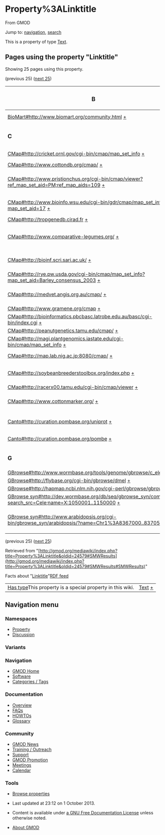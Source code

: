 <div id="mw-page-base" class="noprint">

</div>

<div id="mw-head-base" class="noprint">

</div>

<div id="content" class="mw-body" role="main">

<span id="top"></span>

<div id="mw-js-message" style="display:none;">

</div>



# <span dir="auto">Property%3ALinktitle</span>

<div id="bodyContent">

<div id="siteSub">

From GMOD

</div>

<div id="contentSub">

</div>

<div id="jump-to-nav" class="mw-jump">

Jump to: [navigation](#mw-navigation), [search](#p-search)

</div>

<div id="mw-content-text" class="mw-content-ltr" lang="en" dir="ltr">

This is a property of type
[Text](Special%3ATypes/Text "Special%3ATypes/Text").

  
<span id="SMWResults"></span>

<div id="mw-pages">

## Pages using the property "Linktitle"

Showing 25 pages using this property.

(previous 25) ([next
25](http://gmod.org/mediawiki/index.php?title=Property%3ALinktitle&from=GBrowse+syn#SMWResults#SMWResults "Property%3ALinktitle"))

<table style="width: 100%; ">
<colgroup>
<col style="width: 50%" />
<col style="width: 50%" />
</colgroup>
<thead>
<tr class="header">
<th class="smwpropname"><h3 id="b">B</h3></th>
<th></th>
</tr>
</thead>
<tbody>
<tr class="odd">
<td class="smwpropname"><a
href="BioMart#http:.2F.2Fwww.biomart.org.2Fcommunity.html"
title="BioMart">BioMart#http://www.biomart.org/community.html</a> <span
class="smwbrowse"><a
href="Special%3ABrowse/BioMart-23http%3A-2F-2Fwww.biomart.org-2Fcommunity.html"
title="Special%3ABrowse/BioMart-23http%3A-2F-2Fwww.biomart.org-2Fcommunity.html">+</a></span></td>
<td class="smwprops">BioMart user community  <span class="smwsearch"><a
href="Special%3ASearchByProperty/Linktitle/BioMart-20user-20community"
title="Special%3ASearchByProperty/Linktitle/BioMart-20user-20community">+</a></span></td>
</tr>
<tr class="even">
<td class="smwpropname"><h3 id="c">C</h3></td>
<td></td>
</tr>
<tr class="odd">
<td class="smwpropname"><a
href="CMap.1#http:.2F.2Fcricket.ornl.gov.2Fcgi-bin.2Fcmap.2Fmap_set_info"
title="CMap">CMap#http://cricket.ornl.gov/cgi-bin/cmap/map_set_info</a> <span
class="smwbrowse"><a
href="Special%3ABrowse/CMap-23http%3A-2F-2Fcricket.ornl.gov-2Fcgi-2Dbin-2Fcmap-2Fmap_set_info"
title="Special%3ABrowse/CMap-23http:-2F-2Fcricket.ornl.gov-2Fcgi-2Dbin-2Fcmap-2Fmap set info">+</a></span></td>
<td class="smwprops">Populus at Oak Ridge  <span class="smwsearch"><a
href="Special%3ASearchByProperty/Linktitle/Populus-20at-20Oak-20Ridge"
title="Special%3ASearchByProperty/Linktitle/Populus-20at-20Oak-20Ridge">+</a></span></td>
</tr>
<tr class="even">
<td class="smwpropname"><a
href="CMap.1#http:.2F.2Fwww.cottondb.org.2Fcmap.2F"
title="CMap">CMap#http://www.cottondb.org/cmap/</a> <span
class="smwbrowse"><a
href="Special%3ABrowse/CMap-23http%3A-2F-2Fwww.cottondb.org-2Fcmap-2F"
title="Special%3ABrowse/CMap-23http%3A-2F-2Fwww.cottondb.org-2Fcmap-2F">+</a></span></td>
<td class="smwprops">CottonDB  <span class="smwsearch"><a
href="Special%3ASearchByProperty/Linktitle/CottonDB"
title="Special%3ASearchByProperty/Linktitle/CottonDB">+</a></span></td>
</tr>
<tr class="odd">
<td class="smwpropname"><a
href="CMap.1#http:.2F.2Fwww.pristionchus.org.2Fcgi-bin.2Fcmap.2Fviewer.3Fref_map_set_aid.3DPM.3Bref_map_aids.3D109"
title="CMap">CMap#http://www.pristionchus.org/cgi-bin/cmap/viewer?ref_map_set_aid=PM;ref_map_aids=109</a> <span
class="smwbrowse"><a
href="Special%3ABrowse/CMap-23http%3A-2F-2Fwww.pristionchus.org-2Fcgi-2Dbin-2Fcmap-2Fviewer-3Fref_map_set_aid=PM;ref_map_aids=109"
title="Special%3ABrowse/CMap-23http:-2F-2Fwww.pristionchus.org-2Fcgi-2Dbin-2Fcmap-2Fviewer-3Fref map set aid=PM;ref map aids=109">+</a></span></td>
<td class="smwprops">Pristionchus pacificus Physical Map  <span
class="smwsearch"><a
href="Special%3ASearchByProperty/Linktitle/Pristionchus-20pacificus-20Physical-20Map"
title="Special%3ASearchByProperty/Linktitle/Pristionchus-20pacificus-20Physical-20Map">+</a></span></td>
</tr>
<tr class="even">
<td class="smwpropname"><a
href="CMap.1#http:.2F.2Fwww.bioinfo.wsu.edu.2Fcgi-bin.2Fgdr.2Fcmap.2Fmap_set_info.3Fmap_set_aid.3D17"
title="CMap">CMap#http://www.bioinfo.wsu.edu/cgi-bin/gdr/cmap/map_set_info?map_set_aid=17</a> <span
class="smwbrowse"><a
href="Special%3ABrowse/CMap-23http%3A-2F-2Fwww.bioinfo.wsu.edu-2Fcgi-2Dbin-2Fgdr-2Fcmap-2Fmap_set_info-3Fmap_set_aid=17"
title="Special%3ABrowse/CMap-23http:-2F-2Fwww.bioinfo.wsu.edu-2Fcgi-2Dbin-2Fgdr-2Fcmap-2Fmap set info-3Fmap set aid=17">+</a></span></td>
<td class="smwprops">Genome Database for Rosaceae  <span
class="smwsearch"><a
href="Special%3ASearchByProperty/Linktitle/Genome-20Database-20for-20Rosaceae"
title="Special%3ASearchByProperty/Linktitle/Genome-20Database-20for-20Rosaceae">+</a></span></td>
</tr>
<tr class="odd">
<td class="smwpropname"><a href="CMap.1#http:.2F.2Ftropgenedb.cirad.fr"
title="CMap">CMap#http://tropgenedb.cirad.fr</a> <span
class="smwbrowse"><a
href="Special%3ABrowse/CMap-23http%3A-2F-2Ftropgenedb.cirad.fr"
title="Special%3ABrowse/CMap-23http%3A-2F-2Ftropgenedb.cirad.fr">+</a></span></td>
<td class="smwprops">TropGene  <span class="smwsearch"><a
href="Special%3ASearchByProperty/Linktitle/TropGene"
title="Special%3ASearchByProperty/Linktitle/TropGene">+</a></span></td>
</tr>
<tr class="even">
<td class="smwpropname"><a
href="CMap.1#http:.2F.2Fwww.comparative-legumes.org.2F"
title="CMap">CMap#http://www.comparative-legumes.org/</a> <span
class="smwbrowse"><a
href="Special%3ABrowse/CMap-23http%3A-2F-2Fwww.comparative-2Dlegumes.org-2F"
title="Special%3ABrowse/CMap-23http%3A-2F-2Fwww.comparative-2Dlegumes.org-2F">+</a></span></td>
<td class="smwprops">NCGR's Legume Information System  <span
class="smwsearch"><a
href="Special%3ASearchByProperty/Linktitle/NCGR&#39;s-20Legume-20Information-20System"
title="Special%3ASearchByProperty/Linktitle/NCGR&#39;s-20Legume-20Information-20System">+</a></span></td>
</tr>
<tr class="odd">
<td class="smwpropname"><a
href="CMap.1#http:.2F.2Fbioinf.scri.sari.ac.uk.2F"
title="CMap">CMap#http://bioinf.scri.sari.ac.uk/</a> <span
class="smwbrowse"><a
href="Special%3ABrowse/CMap-23http%3A-2F-2Fbioinf.scri.sari.ac.uk-2F"
title="Special%3ABrowse/CMap-23http%3A-2F-2Fbioinf.scri.sari.ac.uk-2F">+</a></span></td>
<td class="smwprops">SCRI Plant Bioinformatics Group  <span
class="smwsearch"><a
href="Special%3ASearchByProperty/Linktitle/SCRI-20Plant-20Bioinformatics-20Group"
title="Special%3ASearchByProperty/Linktitle/SCRI-20Plant-20Bioinformatics-20Group">+</a></span></td>
</tr>
<tr class="even">
<td class="smwpropname"><a
href="CMap.1#http:.2F.2Frye.pw.usda.gov.2Fcgi-bin.2Fcmap.2Fmap_set_info.3Fmap_set_aid.3DBarley_consensus_2003"
title="CMap">CMap#http://rye.pw.usda.gov/cgi-bin/cmap/map_set_info?map_set_aid=Barley_consensus_2003</a> <span
class="smwbrowse"><a
href="Special%3ABrowse/CMap-23http%3A-2F-2Frye.pw.usda.gov-2Fcgi-2Dbin-2Fcmap-2Fmap_set_info-3Fmap_set_aid=Barley_consensus_2003"
title="Special%3ABrowse/CMap-23http:-2F-2Frye.pw.usda.gov-2Fcgi-2Dbin-2Fcmap-2Fmap set info-3Fmap set aid=Barley consensus 2003">+</a></span></td>
<td class="smwprops">GrainGenes  <span class="smwsearch"><a
href="Special%3ASearchByProperty/Linktitle/GrainGenes"
title="Special%3ASearchByProperty/Linktitle/GrainGenes">+</a></span></td>
</tr>
<tr class="odd">
<td class="smwpropname"><a
href="CMap.1#http:.2F.2Fmedvet.angis.org.au.2Fcmap.2F"
title="CMap">CMap#http://medvet.angis.org.au/cmap/</a> <span
class="smwbrowse"><a
href="Special%3ABrowse/CMap-23http%3A-2F-2Fmedvet.angis.org.au-2Fcmap-2F"
title="Special%3ABrowse/CMap-23http%3A-2F-2Fmedvet.angis.org.au-2Fcmap-2F">+</a></span></td>
<td class="smwprops">Comparitive Location Database  <span
class="smwsearch"><a
href="Special%3ASearchByProperty/Linktitle/Comparitive-20Location-20Database"
title="Special%3ASearchByProperty/Linktitle/Comparitive-20Location-20Database">+</a></span></td>
</tr>
<tr class="even">
<td class="smwpropname"><a
href="CMap.1#http:.2F.2Fwww.gramene.org.2Fcmap"
title="CMap">CMap#http://www.gramene.org/cmap</a> <span
class="smwbrowse"><a
href="Special%3ABrowse/CMap-23http%3A-2F-2Fwww.gramene.org-2Fcmap"
title="Special%3ABrowse/CMap-23http%3A-2F-2Fwww.gramene.org-2Fcmap">+</a></span></td>
<td class="smwprops">Gramene  <span class="smwsearch"><a
href="Special%3ASearchByProperty/Linktitle/Gramene"
title="Special%3ASearchByProperty/Linktitle/Gramene">+</a></span></td>
</tr>
<tr class="odd">
<td class="smwpropname"><a
href="CMap.1#http:.2F.2Fbioinformatics.pbcbasc.latrobe.edu.au.2Fbasc.2Fcgi-bin.2Findex.cgi"
title="CMap">CMap#http://bioinformatics.pbcbasc.latrobe.edu.au/basc/cgi-bin/index.cgi</a> <span
class="smwbrowse"><a
href="Special%3ABrowse/CMap-23http%3A-2F-2Fbioinformatics.pbcbasc.latrobe.edu.au-2Fbasc-2Fcgi-2Dbin-2Findex.cgi"
title="Special%3ABrowse/CMap-23http%3A-2F-2Fbioinformatics.pbcbasc.latrobe.edu.au-2Fbasc-2Fcgi-2Dbin-2Findex.cgi">+</a></span></td>
<td class="smwprops">BASC  <span class="smwsearch"><a
href="Special%3ASearchByProperty/Linktitle/BASC"
title="Special%3ASearchByProperty/Linktitle/BASC">+</a></span></td>
</tr>
<tr class="even">
<td class="smwpropname"><a
href="CMap.1#http:.2F.2Fpeanutgenetics.tamu.edu.2Fcmap.2F"
title="CMap">CMap#http://peanutgenetics.tamu.edu/cmap/</a> <span
class="smwbrowse"><a
href="Special%3ABrowse/CMap-23http%3A-2F-2Fpeanutgenetics.tamu.edu-2Fcmap-2F"
title="Special%3ABrowse/CMap-23http%3A-2F-2Fpeanutgenetics.tamu.edu-2Fcmap-2F">+</a></span></td>
<td class="smwprops">PeanutMap  <span class="smwsearch"><a
href="Special%3ASearchByProperty/Linktitle/PeanutMap"
title="Special%3ASearchByProperty/Linktitle/PeanutMap">+</a></span></td>
</tr>
<tr class="odd">
<td class="smwpropname"><a
href="CMap.1#http:.2F.2Fmagi.plantgenomics.iastate.edu.2Fcgi-bin.2Fcmap.2Fmap_set_info"
title="CMap">CMap#http://magi.plantgenomics.iastate.edu/cgi-bin/cmap/map_set_info</a> <span
class="smwbrowse"><a
href="Special%3ABrowse/CMap-23http%3A-2F-2Fmagi.plantgenomics.iastate.edu-2Fcgi-2Dbin-2Fcmap-2Fmap_set_info"
title="Special%3ABrowse/CMap-23http:-2F-2Fmagi.plantgenomics.iastate.edu-2Fcgi-2Dbin-2Fcmap-2Fmap set info">+</a></span></td>
<td class="smwprops">MAGI  <span class="smwsearch"><a
href="Special%3ASearchByProperty/Linktitle/MAGI"
title="Special%3ASearchByProperty/Linktitle/MAGI">+</a></span></td>
</tr>
<tr class="even">
<td class="smwpropname"><a
href="CMap.1#http:.2F.2Fmap.lab.nig.ac.jp:8080.2Fcmap.2F"
title="CMap">CMap#http://map.lab.nig.ac.jp:8080/cmap/</a> <span
class="smwbrowse"><a
href="Special%3ABrowse/CMap-23http%3A-2F-2Fmap.lab.nig.ac.jp%3A8080-2Fcmap-2F"
title="Special%3ABrowse/CMap-23http%3A-2F-2Fmap.lab.nig.ac.jp%3A8080-2Fcmap-2F">+</a></span></td>
<td class="smwprops">Composite Wheat Map  <span class="smwsearch"><a
href="Special%3ASearchByProperty/Linktitle/Composite-20Wheat-20Map"
title="Special%3ASearchByProperty/Linktitle/Composite-20Wheat-20Map">+</a></span></td>
</tr>
<tr class="odd">
<td class="smwpropname"><a
href="CMap.1#http:.2F.2Fsoybeanbreederstoolbox.org.2Findex.php"
title="CMap">CMap#http://soybeanbreederstoolbox.org/index.php</a> <span
class="smwbrowse"><a
href="Special%3ABrowse/CMap-23http%3A-2F-2Fsoybeanbreederstoolbox.org-2Findex.php"
title="Special%3ABrowse/CMap-23http%3A-2F-2Fsoybeanbreederstoolbox.org-2Findex.php">+</a></span></td>
<td class="smwprops">Soybean Breeders Toolbox  <span
class="smwsearch"><a
href="Special%3ASearchByProperty/Linktitle/Soybean-20Breeders-20Toolbox"
title="Special%3ASearchByProperty/Linktitle/Soybean-20Breeders-20Toolbox">+</a></span></td>
</tr>
<tr class="even">
<td class="smwpropname"><a
href="CMap.1#http:.2F.2Fracerx00.tamu.edu.2Fcgi-bin.2Fcmap.2Fviewer"
title="CMap">CMap#http://racerx00.tamu.edu/cgi-bin/cmap/viewer</a> <span
class="smwbrowse"><a
href="Special%3ABrowse/CMap-23http%3A-2F-2Fracerx00.tamu.edu-2Fcgi-2Dbin-2Fcmap-2Fviewer"
title="Special%3ABrowse/CMap-23http%3A-2F-2Fracerx00.tamu.edu-2Fcgi-2Dbin-2Fcmap-2Fviewer">+</a></span></td>
<td class="smwprops">BeeBase  <span class="smwsearch"><a
href="Special%3ASearchByProperty/Linktitle/BeeBase"
title="Special%3ASearchByProperty/Linktitle/BeeBase">+</a></span></td>
</tr>
<tr class="odd">
<td class="smwpropname"><a
href="CMap.1#http:.2F.2Fwww.cottonmarker.org.2F"
title="CMap">CMap#http://www.cottonmarker.org/</a> <span
class="smwbrowse"><a
href="Special%3ABrowse/CMap-23http%3A-2F-2Fwww.cottonmarker.org-2F"
title="Special%3ABrowse/CMap-23http%3A-2F-2Fwww.cottonmarker.org-2F">+</a></span></td>
<td class="smwprops">Cotton Marker Database  <span class="smwsearch"><a
href="Special%3ASearchByProperty/Linktitle/Cotton-20Marker-20Database"
title="Special%3ASearchByProperty/Linktitle/Cotton-20Marker-20Database">+</a></span></td>
</tr>
<tr class="even">
<td class="smwpropname"><a
href="Canto#http:.2F.2Fcuration.pombase.org.2Funiprot"
title="Canto">Canto#http://curation.pombase.org/uniprot</a> <span
class="smwbrowse"><a
href="Special%3ABrowse/Canto-23http%3A-2F-2Fcuration.pombase.org-2Funiprot"
title="Special%3ABrowse/Canto-23http%3A-2F-2Fcuration.pombase.org-2Funiprot">+</a></span></td>
<td class="smwprops">Generic Gene Ontology Canto  <span
class="smwsearch"><a
href="Special%3ASearchByProperty/Linktitle/Generic-20Gene-20Ontology-20Canto"
title="Special%3ASearchByProperty/Linktitle/Generic-20Gene-20Ontology-20Canto">+</a></span></td>
</tr>
<tr class="odd">
<td class="smwpropname"><a
href="Canto#http:.2F.2Fcuration.pombase.org.2Fpombe"
title="Canto">Canto#http://curation.pombase.org/pombe</a> <span
class="smwbrowse"><a
href="Special%3ABrowse/Canto-23http%3A-2F-2Fcuration.pombase.org-2Fpombe"
title="Special%3ABrowse/Canto-23http%3A-2F-2Fcuration.pombase.org-2Fpombe">+</a></span></td>
<td class="smwprops">PomBase Canto  <span class="smwsearch"><a
href="Special%3ASearchByProperty/Linktitle/PomBase-20Canto"
title="Special%3ASearchByProperty/Linktitle/PomBase-20Canto">+</a></span></td>
</tr>
<tr class="even">
<td class="smwpropname"><h3 id="g">G</h3></td>
<td></td>
</tr>
<tr class="odd">
<td class="smwpropname"><a
href="GBrowse.1#http:.2F.2Fwww.wormbase.org.2Ftools.2Fgenome.2Fgbrowse.2Fc_elegans.2F"
title="GBrowse">GBrowse#http://www.wormbase.org/tools/genome/gbrowse/c_elegans/</a> <span
class="smwbrowse"><a
href="Special%3ABrowse/GBrowse-23http%3A-2F-2Fwww.wormbase.org-2Ftools-2Fgenome-2Fgbrowse-2Fc_elegans-2F"
title="Special%3ABrowse/GBrowse-23http:-2F-2Fwww.wormbase.org-2Ftools-2Fgenome-2Fgbrowse-2Fc elegans-2F">+</a></span></td>
<td class="smwprops">WormBase  <span class="smwsearch"><a
href="Special%3ASearchByProperty/Linktitle/WormBase"
title="Special%3ASearchByProperty/Linktitle/WormBase">+</a></span></td>
</tr>
<tr class="even">
<td class="smwpropname"><a
href="GBrowse.1#http:.2F.2Fflybase.org.2Fcgi-bin.2Fgbrowse.2Fdmel"
title="GBrowse">GBrowse#http://flybase.org/cgi-bin/gbrowse/dmel</a> <span
class="smwbrowse"><a
href="Special%3ABrowse/GBrowse-23http%3A-2F-2Fflybase.org-2Fcgi-2Dbin-2Fgbrowse-2Fdmel"
title="Special%3ABrowse/GBrowse-23http%3A-2F-2Fflybase.org-2Fcgi-2Dbin-2Fgbrowse-2Fdmel">+</a></span></td>
<td class="smwprops">FlyBase  <span class="smwsearch"><a
href="Special%3ASearchByProperty/Linktitle/FlyBase"
title="Special%3ASearchByProperty/Linktitle/FlyBase">+</a></span></td>
</tr>
<tr class="odd">
<td class="smwpropname"><a
href="GBrowse.1#http:.2F.2Fhapmap.ncbi.nlm.nih.gov.2Fcgi-perl.2Fgbrowse.2Fgbrowse"
title="GBrowse">GBrowse#http://hapmap.ncbi.nlm.nih.gov/cgi-perl/gbrowse/gbrowse</a> <span
class="smwbrowse"><a
href="Special%3ABrowse/GBrowse-23http%3A-2F-2Fhapmap.ncbi.nlm.nih.gov-2Fcgi-2Dperl-2Fgbrowse-2Fgbrowse"
title="Special%3ABrowse/GBrowse-23http%3A-2F-2Fhapmap.ncbi.nlm.nih.gov-2Fcgi-2Dperl-2Fgbrowse-2Fgbrowse">+</a></span></td>
<td class="smwprops">HapMap  <span class="smwsearch"><a
href="Special%3ASearchByProperty/Linktitle/HapMap"
title="Special%3ASearchByProperty/Linktitle/HapMap">+</a></span></td>
</tr>
<tr class="even">
<td class="smwpropname"><a
href="GBrowse_syn.1#http:.2F.2Fdev.wormbase.org.2Fdb.2Fseq.2Fgbrowse_syn.2Fcompara.3Fsearch_src.3DCele.3Bname.3DX:1050001..1150000"
title="GBrowse syn">GBrowse
syn#http://dev.wormbase.org/db/seq/gbrowse_syn/compara?search_src=Cele;name=X:1050001..1150000</a> <span
class="smwbrowse"><a
href="Special%3ABrowse/GBrowse-20syn-23http%3A-2F-2Fdev.wormbase.org-2Fdb-2Fseq-2Fgbrowse_syn-2Fcompara-3Fsearch_src=Cele;name=X%3A1050001..1150000"
title="Special%3ABrowse/GBrowse-20syn-23http:-2F-2Fdev.wormbase.org-2Fdb-2Fseq-2Fgbrowse syn-2Fcompara-3Fsearch src=Cele;name=X:1050001..1150000">+</a></span></td>
<td class="smwprops">WormBase  <span class="smwsearch"><a
href="Special%3ASearchByProperty/Linktitle/WormBase"
title="Special%3ASearchByProperty/Linktitle/WormBase">+</a></span></td>
</tr>
<tr class="odd">
<td class="smwpropname"><a
href="GBrowse_syn.1#http:.2F.2Fwww.arabidopsis.org.2Fcgi-bin.2Fgbrowse_syn.2Farabidopsis.2F.3Fname.3DChr1.253A8367000..8370501"
title="GBrowse syn">GBrowse
syn#http://www.arabidopsis.org/cgi-bin/gbrowse_syn/arabidopsis/?name=Chr1%3A8367000..8370501</a> <span
class="smwbrowse"><a
href="Special%3ABrowse/GBrowse-20syn-23http%3A-2F-2Fwww.arabidopsis.org-2Fcgi-2Dbin-2Fgbrowse_syn-2Farabidopsis-2F-3Fname=Chr1-253A8367000..8370501"
title="Special%3ABrowse/GBrowse-20syn-23http:-2F-2Fwww.arabidopsis.org-2Fcgi-2Dbin-2Fgbrowse syn-2Farabidopsis-2F-3Fname=Chr1-253A8367000..8370501">+</a></span></td>
<td class="smwprops">The Arabidopsis Information Resource  <span
class="smwsearch"><a
href="Special%3ASearchByProperty/Linktitle/The-20Arabidopsis-20Information-20Resource"
title="Special%3ASearchByProperty/Linktitle/The-20Arabidopsis-20Information-20Resource">+</a></span></td>
</tr>
</tbody>
</table>

(previous 25) ([next
25](http://gmod.org/mediawiki/index.php?title=Property%3ALinktitle&from=GBrowse+syn#SMWResults#SMWResults "Property%3ALinktitle"))

</div>

</div>

<div class="printfooter">

Retrieved from
"[http://gmod.org/mediawiki/index.php?title=Property%3ALinktitle&oldid=24579#SMWResults](http://gmod.org/mediawiki/index.php?title=Property%3ALinktitle&oldid=24579#SMWResults#SMWResults)"

</div>

<div id="catlinks" class="catlinks catlinks-allhidden">

</div>

<div id="mw-data-after-content">

<div class="smwfact">

<span class="smwfactboxhead">Facts about
"<span class="swmfactboxheadbrowse">[Linktitle](Special%3ABrowse/Property%3ALinktitle "Special%3ABrowse/Property%3ALinktitle")</span>"</span><span class="smwrdflink"><span class="rdflink">[RDF
feed](http://gmod.org/wiki/Special:ExportRDF/Property%3ALinktitle "Special:ExportRDF/Property%3ALinktitle")</span></span>

|  |  |
|----|----|
| <span class="smw-highlighter" data-type="1" state="inline" data-title="Property"><span class="smwbuiltin">[Has type](Property%3AHas_type "Property:Has type")</span><span class="smwttcontent">This property is a special property in this wiki.</span></span> | [Text](Special%3ATypes/Text "Special%3ATypes/Text") <span class="smwsearch">[+](Special%3ASearchByProperty/Has-20type/Text "Special%3ASearchByProperty/Has-20type/Text")</span> |

</div>

</div>

<div class="visualClear">

</div>

</div>

</div>

<div id="mw-navigation">

## Navigation menu

<div id="mw-head">



<div id="left-navigation">

<div id="p-namespaces" class="vectorTabs" role="navigation"
aria-labelledby="p-namespaces-label">

### Namespaces

- <span id="ca-nstab-property">[Property](Property%3ALinktitle)</span>
- <span id="ca-talk"><a
  href="http://gmod.org/mediawiki/index.php?title=Property_talk:Linktitle&amp;action=edit&amp;redlink=1"
  accesskey="t"
  title="Discussion about the content page [t]">Discussion</a></span>

</div>

<div id="p-variants" class="vectorMenu emptyPortlet" role="navigation"
aria-labelledby="p-variants-label">

### 

### Variants[](#)

<div class="menu">

</div>

</div>

</div>





</div>

</div>

</div>

<div id="mw-panel">

<div id="p-logo" role="banner">

<a href="Main_Page"
style="background-image: url(../images/GMOD-cogs.png);"
title="Visit the main page"></a>

</div>

<div id="p-Navigation" class="portal" role="navigation"
aria-labelledby="p-Navigation-label">

### Navigation

<div class="body">

- <span id="n-GMOD-Home">[GMOD Home](Main_Page)</span>
- <span id="n-Software">[Software](GMOD_Components)</span>
- <span id="n-Categories-.2F-Tags">[Categories /
  Tags](Categories)</span>

</div>

</div>

<div id="p-Documentation" class="portal" role="navigation"
aria-labelledby="p-Documentation-label">

### Documentation

<div class="body">

- <span id="n-Overview">[Overview](Overview)</span>
- <span id="n-FAQs">[FAQs](Category%3AFAQ)</span>
- <span id="n-HOWTOs">[HOWTOs](Category%3AHOWTO)</span>
- <span id="n-Glossary">[Glossary](Glossary)</span>

</div>

</div>

<div id="p-Community" class="portal" role="navigation"
aria-labelledby="p-Community-label">

### Community

<div class="body">

- <span id="n-GMOD-News">[GMOD News](GMOD_News)</span>
- <span id="n-Training-.2F-Outreach">[Training /
  Outreach](Training_and_Outreach)</span>
- <span id="n-Support">[Support](Support)</span>
- <span id="n-GMOD-Promotion">[GMOD Promotion](GMOD_Promotion)</span>
- <span id="n-Meetings">[Meetings](Meetings)</span>
- <span id="n-Calendar">[Calendar](Calendar)</span>

</div>

</div>

<div id="p-tb" class="portal" role="navigation"
aria-labelledby="p-tb-label">

### Tools

<div class="body">


- <span id="t-smwbrowselink"><a href="Special%3ABrowse/Property%3ALinktitle" rel="smw-browse">Browse
  properties</a></span>


</div>

</div>

</div>

</div>

<div id="footer" role="contentinfo">

- <span id="footer-info-lastmod">Last updated at 23:12 on 1 October
  2013.</span>
<!-- - <span id="footer-info-viewcount">8,207 page views.</span> -->
- <span id="footer-info-copyright">Content is available under
  <a href="http://www.gnu.org/licenses/fdl-1.3.html" class="external"
  rel="nofollow">a GNU Free Documentation License</a> unless otherwise
  noted.</span>

<!-- -->

- <span id="footer-places-about">[About
  GMOD](GMOD%3AAbout "GMOD%3AAbout")</span>

<!-- -->






</div>
